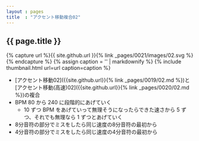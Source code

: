 ```yaml
---
layout : pages
title  : "アクセント移動複合02"
---
```


## {{ page.title }}

{% capture url %}{{ site.github.url }}{% link _pages/0021/images/02.svg %}{% endcapture %}
{% assign caption = '' | markdownify %}
{% include thumbnail.html url=url caption=caption %}

* [アクセント移動02]({{site.github.url}}{% link _pages/0019/02.md %})と[アクセント移動(高速)02]({{site.github.url}}{% link _pages/0020/02.md %})の複合
* BPM 80 から 240 に段階的にあげていく
  * 10 ずつ BPM をあげていって無理そうになったらできた速さから 5 ずつ、それでも無理なら 1 ずつとあげていく
* 8分音符の部分でミスをしたら同じ速度の8分音符の最初から
* 4分音符の部分でミスをしたら同じ速度の4分音符の最初から